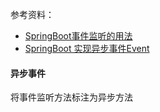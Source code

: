 参考资料：

* [SpringBoot事件监听的用法](https://www.jianshu.com/p/5f57f2aa5e2c)
* [SpringBoot 实现异步事件Event](https://blog.csdn.net/superylcfly/article/details/103978422)

#### 异步事件

将事件监听方法标注为异步方法